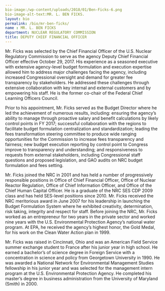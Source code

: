```yaml
---
bio-image:/wp-content/uploads/2018/01/Ben-Ficks-6.png
bio-image-alt-text:MR. L. BEN FICKS.
layout: bio
permalink: /bio/mr-ben-ficks/
name : MR. L. BEN FICKS
department: NUCLEAR REGULATORY COMMISSION
title: DEPUTY CHIEF FINANCIAL OFFICER
---
```

 Mr. Ficks was selected by the Chief Financial Officer of the U.S. Nuclear Regulatory Commission to serve as the agency Deputy Chief Financial Officer effective October 29, 2017. His experience as a seasoned executive with extensive agency-level budget formulation and execution expertise allowed him to address major challenges facing the agency, including increased Congressional oversight and demand for greater fee transparency by stakeholders. He addressed these challenges through extensive collaboration with key internal and external customers and by empowering his staff. He is the former co-chair of the Federal Chief Learning Officers Council.
             
  Prior to his appointment, Mr. Ficks served as the Budget Director where he led the achievement of numerous results, including: ensuring the agency’s ability to manage through proactive salary and benefit calculations by likely control points in FY 2017; successful collaboration with the regions to facilitate budget formulation centralization and standardization; leading the fees transformation steering committee to produce wide ranging opportunities for the Commission to increase fees transparency and fairness; new budget execution reporting by control point to Congress improve to transparency and understanding; and responsiveness to requests from external stakeholders, including Congressional staff questions and proposed legislation, and GAO audits on NRC budget formulation and fees setting.
             
  Mr. Ficks joined the NRC in 2001 and has held a number of progressively responsible positions in Office of Chief Financial Officer, Office of Nuclear Reactor Regulation, Office of Chief Information Officer, and Office of the Chief Human Capital Officer. He is a graduate of the NRC SES CDP 2009 class and has held SES-level positions since 2010. Mr. Ficks received the NRC meritorious award in June 2007 for his leadership in launching the Budget Formulation System where he exhibited creativity, determination, risk taking, integrity and respect for staff. Before joining the NRC, Mr. Ficks worked as an entrepreneur for two years in the private sector and worked nine years with the U.S. Environmental Protection Agency’s national water program. At EPA, he received the agency’s highest honor, the Gold Medal, for his work on the Clean Water Action plan in 1999.
             
  Mr. Ficks was raised in Cincinnati, Ohio and was an American Field Service summer exchange student to France after his junior year in high school. He earned a bachelor’s of science degree in Foreign Service with a concentration in science and policy from Georgetown University in 1990. He was awarded a National Network for Environmental Management Studies fellowship in his junior year and was selected for the management intern program at the U.S. Environmental Protection Agency. He completed his master’s degree in business administration from the University of Maryland (Smith) in 2000.

